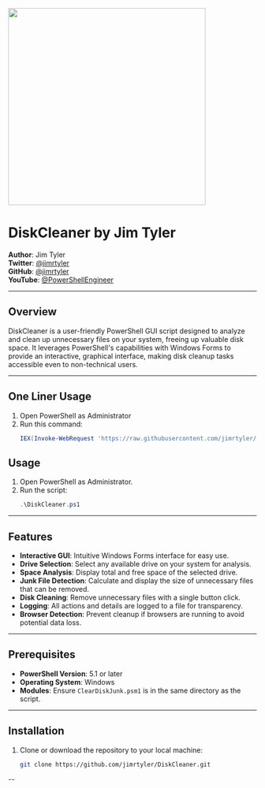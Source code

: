 
<img src="https://github.com/user-attachments/assets/5737f6ae-9f7d-4ffa-a25b-7c84c5e9366b" width="400">

# DiskCleaner by Jim Tyler

**Author**: Jim Tyler  
**Twitter**: [@jimrtyler](https://twitter.com/jimrtyler)  
**GitHub**: [@jimrtyler](https://github.com/jimrtyler)  
**YouTube**: [@PowerShellEngineer](https://www.youtube.com/@PowerShellEngineer)

---

## Overview

DiskCleaner is a user-friendly PowerShell GUI script designed to analyze and clean up unnecessary files on your system, freeing up valuable disk space. It leverages PowerShell's capabilities with Windows Forms to provide an interactive, graphical interface, making disk cleanup tasks accessible even to non-technical users.

---

## One Liner Usage
1. Open PowerShell as Administrator
2. Run this command:
   ```powershell
   IEX(Invoke-WebRequest 'https://raw.githubusercontent.com/jimrtyler/diskcleaner/refs/heads/main/DiskCleanerStandalone.ps1'); Clear-DriveJunk -DriveLetter "C" -ActuallyDeleteFiles $true -LogFile ".\diskcleaner.log"

## Usage

1. Open PowerShell as Administrator.
2. Run the script:
   ```powershell
   .\DiskCleaner.ps1

---

## Features

- **Interactive GUI**: Intuitive Windows Forms interface for easy use.
- **Drive Selection**: Select any available drive on your system for analysis.
- **Space Analysis**: Display total and free space of the selected drive.
- **Junk File Detection**: Calculate and display the size of unnecessary files that can be removed.
- **Disk Cleaning**: Remove unnecessary files with a single button click.
- **Logging**: All actions and details are logged to a file for transparency.
- **Browser Detection**: Prevent cleanup if browsers are running to avoid potential data loss.

---

## Prerequisites

- **PowerShell Version**: 5.1 or later
- **Operating System**: Windows
- **Modules**: Ensure `ClearDiskJunk.psm1` is in the same directory as the script.

---

## Installation

1. Clone or download the repository to your local machine:
   ```bash
   git clone https://github.com/jimrtyler/DiskCleaner.git

--


